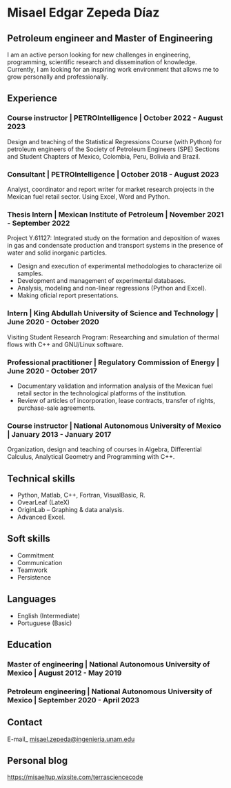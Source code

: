 # Misael Edgar Zepeda Díaz
## Petroleum engineer and Master of Engineering
I am an active person looking for new challenges in engineering, programming, scientific research and dissemination of knowledge. Currently, I am looking for an inspiring work environment that allows me to grow personally and professionally.

## Experience
### Course instructor | PETROIntelligence | October 2022 - August 2023
Design and teaching of the Statistical Regressions Course (with Python) for petroleum engineers of the Society of Petroleum Engineers (SPE) Sections and Student Chapters of Mexico, Colombia, Peru, Bolivia and Brazil.

### Consultant | PETROIntelligence | October 2018 - August 2023
Analyst, coordinator and report writer for market research projects in the Mexican fuel retail sector. Using Excel, Word and Python.

### Thesis Intern | Mexican Institute of Petroleum | November 2021 - September 2022
Project Y.61127: Integrated study on the formation and deposition of waxes in gas and condensate production and transport systems in the presence of water and solid inorganic particles.
- Design and execution of experimental methodologies to characterize oil samples.
- Development and management of experimental databases.
- Analysis, modeling and non-linear regressions (Python and Excel).
- Making oficial report presentations.

### Intern | King Abdullah University of Science and Technology | June 2020 - October 2020
Visiting Student Research Program: Researching and simulation of thermal flows with C++ and GNU/Linux software.

### Professional practitioner | Regulatory Commission of Energy | June 2020 - October 2017
- Documentary validation and information analysis of the Mexican fuel retail sector in the technological platforms of the institution.
- Review of articles of incorporation, lease contracts, transfer of rights, purchase-sale agreements.

### Course instructor | National Autonomous University of Mexico | January 2013 - January 2017
Organization, design and teaching of courses in Algebra, Differential Calculus, Analytical Geometry and Programming with C++.

## Technical skills
- Python, Matlab, C++, Fortran, VisualBasic, R.
- OvearLeaf (LateX)
- OriginLab – Graphing & data analysis.
- Advanced Excel.
  
## Soft skills
- Commitment
- Communication
- Teamwork
- Persistence

## Languages
- English (Intermediate)
- Portuguese (Basic)

## Education
### Master of engineering | National Autonomous University of Mexico | August 2012 - May 2019
### Petroleum engineering | National Autonomous University of Mexico | September 2020 - April 2023

## Contact
E-mail_ misael.zepeda@ingenieria.unam.edu

## Personal blog
https://misaeltup.wixsite.com/terrasciencecode
